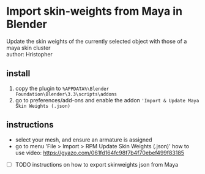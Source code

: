 # Import skin-weights from Maya in Blender
Update the skin weights of the currently selected object with those of a maya skin cluster  
author: Hristopher

## install
1. copy the plugin to `%APPDATA%\Blender Foundation\Blender\3.3\scripts\addons`
2. go to preferences/add-ons and enable the addon `'Import & Update Maya Skin Weights (.json)`

## instructions
- select your mesh, and ensure an armature is assigned
- go to menu 'File > Import > RPM Update Skin Weights (.json)'
how to use video: https://gyazo.com/061fd164fc98f7b4f70ebef499f83185
- [ ] TODO instructions on how to export skinweights json from Maya

